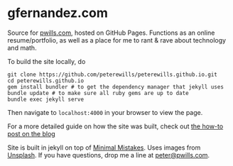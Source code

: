 # gfernandez.com

Source for [pwills.com][4], hosted on GitHub Pages. Functions as an online
resume/portfolio, as well as a place for me to rant & rave about technology and
math. 

To build the site locally, do

	git clone https://github.com/peterewills/peterewills.github.io.git
	cd peterewills.github.io
    gem install bundler # to get the dependency manager that jekyll uses
	bundle update # to make sure all ruby gems are up to date
	bundle exec jekyll serve
	
Then navigate to `localhost:4000` in your browser to view the page.

For a more detailed guide on how the site was built, check out [the how-to post
on the blog][5]

Site is built in jekyll on top of [Minimal Mistakes][1]. Uses images from
[Unsplash][2]. If you have questions, drop me a line at [peter@pwills.com](mailto:peter@pwills.com).

[1]: https://github.com/mmistakes/minimal-mistakes

[2]: https://unsplash.com/

[4]: http://www.pwills.com

[5]: http://www.pwills.com/blog/posts/2017/12/20/website.html
